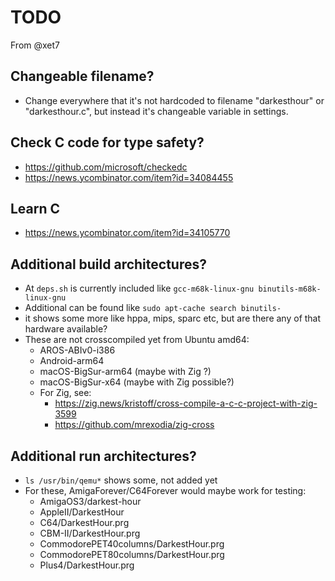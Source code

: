 # TODO

From @xet7

## Changeable filename?

- Change everywhere that it's not hardcoded to filename "darkesthour" or "darkesthour.c",
  but instead it's changeable variable in settings.

## Check C code for type safety?

- https://github.com/microsoft/checkedc
- https://news.ycombinator.com/item?id=34084455

## Learn C

- https://news.ycombinator.com/item?id=34105770

## Additional build architectures?

- At `deps.sh` is currently included like `gcc-m68k-linux-gnu binutils-m68k-linux-gnu`
- Additional can be found like `sudo apt-cache search binutils-`
- it shows some more like hppa, mips, sparc etc, but are there any of that hardware available?
- These are not crosscompiled yet from Ubuntu amd64:
  - AROS-ABIv0-i386
  - Android-arm64
  - macOS-BigSur-arm64 (maybe with Zig ?)
  - macOS-BigSur-x64   (maybe with Zig possible?)
  - For Zig, see:
    - https://zig.news/kristoff/cross-compile-a-c-c-project-with-zig-3599
    - https://github.com/mrexodia/zig-cross

## Additional run architectures?

- `ls /usr/bin/qemu*` shows some, not added yet
- For these, AmigaForever/C64Forever would maybe work for testing:
  - AmigaOS3/darkest-hour
  - AppleII/DarkestHour
  - C64/DarkestHour.prg
  - CBM-II/DarkestHour.prg
  - CommodorePET40columns/DarkestHour.prg
  - CommodorePET80columns/DarkestHour.prg
  - Plus4/DarkestHour.prg

